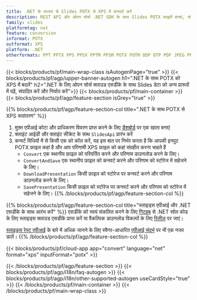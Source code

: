 ```yaml
---
title: .NET के माध्यम से Slides POTX से XPS में कनवर्ट करें
description: REST API और ओपन सोर्स .NET SDK के साथ Slides POTX फ़ाइलें बनाएं, संपादित करें या XPSमें कनवर्ट करें
family: slides
platformtag: net
feature: conversion
informat: POTX
outformat: XPS
platform: .NET
otherformats: PPT PPTX PPS PPSX PPTM PPSM POTX POTM ODP OTP PDF JPEG PNG BMP TIFF SVG HTML SWF HTML5 GIF XAML MD MPEG4
---
```


{{< blocks/products/pf/main-wrap-class isAutogenPage="true" >}}
{{< blocks/products/pf/agp/upper-banner-autogen h1=".NET के साथ POTX को XPS में बदलें" h2=".NET के लिए ओपन सोर्स क्लाउड एसडीके के साथ Slides डेटा को अन्य प्रारूपों में पढ़ें, संपादित करें और निर्यात करें">}}
{{< blocks/products/pf/main-container >}}
{{< blocks/products/pf/agp/feature-section isGrey="true" >}}

{{% blocks/products/pf/agp/feature-section-col title=".NET के साथ POTX से XPS रूपांतरण" %}}
1. मुफ़्त एपीआई कोटा और प्राधिकरण विवरण प्राप्त करने के लिए <a href="https://dashboard.aspose.cloud/">डैशबोर्ड</a> पर एक खाता बनाएं
1. क्लाइंट आईडी और क्लाइंट सीक्रेट के साथ ```SlidesApi``` प्रारंभ करें
1. कन्वर्ट विधियों में से किसी एक को कॉल करें, यह इस बात पर निर्भर करता है कि आपकी इनपुट POTX फ़ाइल कहां है और आप परिणामी XPS फ़ाइल को कहां संग्रहीत करना चाहते हैं
    - ```Convert``` एक स्थानीय फ़ाइल को परिवर्तित करने और परिणाम डाउनलोड करने के लिए।
    - ```ConvertAndSave``` एक स्थानीय फ़ाइल को कनवर्ट करने और परिणाम को स्टोरेज में सहेजने के लिए।
    - ```DownloadPresentation``` किसी फ़ाइल को स्टोरेज पर कनवर्ट करने और परिणाम डाउनलोड करने के लिए।
    - ```SavePresentation``` किसी फ़ाइल को स्टोरेज पर कनवर्ट करने और परिणाम को स्टोरेज में सहेजने के लिए।
{{% /blocks/products/pf/agp/feature-section-col %}}

{{% blocks/products/pf/agp/feature-section-col title="स्लाइड्स एपीआई और .NET एसडीके के साथ आरंभ करें" %}}
एसडीके को स्वयं संकलित करने के लिए [गिटहब](https://github.com/aspose-slides-cloud/aspose-slides-cloud-dotnet) से .NET स्रोत कोड के लिए स्लाइड्स क्लाउड एसडीके प्राप्त करें या वैकल्पिक डाउनलोड विकल्पों के लिए [रिलीज़](https://releases.aspose.cloud/) पर जाएं।

[स्लाइड्स रेस्ट एपीआई](https://products.aspose.cloud/slides/curl/) के बारे में अधिक जानने के लिए स्वैगर-आधारित [एपीआई संदर्भ](https://apireference.aspose.cloud/slides/) पर भी एक नजर डालें।
{{% /blocks/products/pf/agp/feature-section-col %}}

{{< blocks/products/pf/cloud-app app="convert" language="net" format="xps" inputFormat="potx" >}}

{{< /blocks/products/pf/agp/feature-section >}}
{{< blocks/products/pf/agp/i18n/faq-autogen >}}
{{< blocks/products/pf/agp/i18n/other-supported-autogen useCardStyle="true" >}}
{{< /blocks/products/pf/main-container >}}
{{< /blocks/products/pf/main-wrap-class >}}